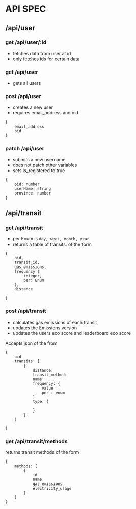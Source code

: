 # API SPEC


## /api/user
### get /api/user/:id

- fetches data from user at id
- only fetches ids for certain data

### get /api/user

- gets all users

### post /api/user

- creates a new user
- requires email_address and oid

```
{
    email_address
    oid
}
```


### patch /api/user
- submits a new username
- does not patch other variables
- sets is_registered to true
```
{
    oid: number
    userName: string
    province: number
}
```


## /api/transit

### get /api/transit

- per Enum is ` day, week, month, year `
- returns a table of transits. of the form
```
{
    oid,
    transit_id,
    gas_emissions,
    frequency {
        integer,
        per: Enum
    },
    distance

}
```

### post /api/transit

- calculates gas emissions of each transit
- updates the Emissions version
- updates the users eco score and leaderboard eco score



Accepts json of the from
```
{
    oid
    transits: [
        {
            distance: 
            transit_method:
            name
            frequency: {
                value
                per : enum
            }
            type: {

            }
        }
    ]

}
```

### get /api/transit/methods

returns transit methods of the form
```
{
    methods: [
        {
            id
            name
            gas_emissions
            electricity_usage 
        }
    ]
}
```